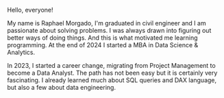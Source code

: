 Hello, everyone!

My name is Raphael Morgado, I'm graduated in civil engineer and I am passionate about solving problems. I was always drawn into figuring out better ways of doing things. And this is what motivated me learning programming. At the end of 2024 I started a MBA in Data Science & Analytics.

In 2023, I started a career change, migrating from Project Management to become a Data Analyst. The path has not been easy but it is certainly very fascinating. I already learned much about SQL queries and DAX language, but also a few about data engineering.
  
<!---
raphaelbmorgado/raphaelbmorgado is a ✨ special ✨ repository because its `README.md` (this file) appears on your GitHub profile.
You can click the Preview link to take a look at your changes.
--->
